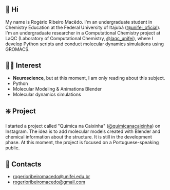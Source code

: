 ## :wave: Hi

My name is Rogério Ribeiro Macêdo. I'm an undergraduate student in Chemistry Education at the Federal University of Itajubá ([@unifei_oficial](https://www.instagram.com/unifei_oficial/)). I'm an undergraduate researcher in a Computational Chemistry project at LaQC (Laboratory of Computational Chemistry, [@laqc_unifei](https://www.instagram.com/laqc_unifei/)), where I develop Python scripts and conduct molecular dynamics simulations using GROMACS.

## :scientist: Interest

* **Neuroscience**, but at this moment, I am only reading about this subject.
* Python
* Molecular Modeling & Animations Blender
* Molecular dynamics simulations

## :sparkle: Project

I started a project called "Química na Caixinha" ([@quimicanacaixinha](https://www.instagram.com/quimicanacaixinha/)) on Instagram. The idea is to add molecular models created with Blender and chemical information about the structure. It is still in the development phase. At this moment, the project is focused on a Portuguese-speaking public.

## :e-mail: Contacts

- rogerioribeiromacedo@unifei.edu.br
- rogerioribeiromacedo@gmail.com
<!--
**rogerioribeiromacedo/rogerioribeiromacedo** is a ✨ _special_ ✨ repository because its `README.md` (this file) appears on your GitHub profile.

Here are some ideas to get you started:

- 🔭 I’m currently working on ...
- 🌱 I’m currently learning ...
- 👯 I’m looking to collaborate on ...
- 🤔 I’m looking for help with ...
- 💬 Ask me about ...
- 📫 How to reach me: ...
- 😄 Pronouns: ...
- ⚡ Fun fact: ...
-->
